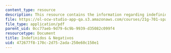 ```yaml
---
content_type: resource
description: This resource contains the information regarding indefinidos & negativos.
file: https://ol-ocw-studio-app-qa.s3.amazonaws.com/courses/21g-701-spanish-i-fall-2003/472677f8170c2d752ada250e60c150e1_MIT21G_701F03_20indefi.pdf
file_type: application/pdf
parent_uid: 0cc77aeb-9d79-6c9b-9939-d35082c099f4
resourcetype: Document
title: Indefinidos & Negativos
uid: 472677f8-170c-2d75-2ada-250e60c150e1
---
```

